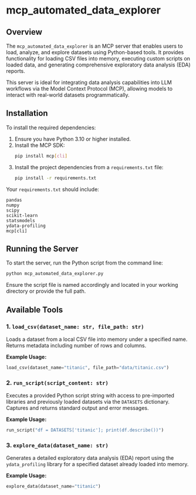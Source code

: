 # mcp_automated_data_explorer

## Overview
The `mcp_automated_data_explorer` is an MCP server that enables users to load, analyze, and explore datasets using Python-based tools. It provides functionality for loading CSV files into memory, executing custom scripts on loaded data, and generating comprehensive exploratory data analysis (EDA) reports.

This server is ideal for integrating data analysis capabilities into LLM workflows via the Model Context Protocol (MCP), allowing models to interact with real-world datasets programmatically.

## Installation
To install the required dependencies:

1. Ensure you have Python 3.10 or higher installed.
2. Install the MCP SDK:
   ```bash
   pip install mcp[cli]
   ```
3. Install the project dependencies from a `requirements.txt` file:
   ```bash
   pip install -r requirements.txt
   ```

Your `requirements.txt` should include:
```
pandas
numpy
scipy
scikit-learn
statsmodels
ydata-profiling
mcp[cli]
```

## Running the Server
To start the server, run the Python script from the command line:
```bash
python mcp_automated_data_explorer.py
```

Ensure the script file is named accordingly and located in your working directory or provide the full path.

## Available Tools

### 1. `load_csv(dataset_name: str, file_path: str)`
Loads a dataset from a local CSV file into memory under a specified name. Returns metadata including number of rows and columns.

**Example Usage:**
```python
load_csv(dataset_name="titanic", file_path="data/titanic.csv")
```

### 2. `run_script(script_content: str)`
Executes a provided Python script string with access to pre-imported libraries and previously loaded datasets via the `DATASETS` dictionary. Captures and returns standard output and error messages.

**Example Usage:**
```python
run_script("df = DATASETS['titanic']; print(df.describe())")
```

### 3. `explore_data(dataset_name: str)`
Generates a detailed exploratory data analysis (EDA) report using the `ydata_profiling` library for a specified dataset already loaded into memory.

**Example Usage:**
```python
explore_data(dataset_name="titanic")
```